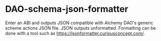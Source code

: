# DAO-schema-json-formatter

Enter an ABI and outputs JSON compatible with Alchemy DAO's generic scheme actions JSON file. JSON outputs unformatted. Formatting can be done with a tool such as https://jsonformatter.curiousconcept.com/.